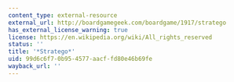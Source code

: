 ```yaml
---
content_type: external-resource
external_url: http://boardgamegeek.com/boardgame/1917/stratego
has_external_license_warning: true
license: https://en.wikipedia.org/wiki/All_rights_reserved
status: ''
title: '*Stratego*'
uid: 99d6c6f7-0b95-4577-aacf-fd80e46b69fe
wayback_url: ''
---
```

